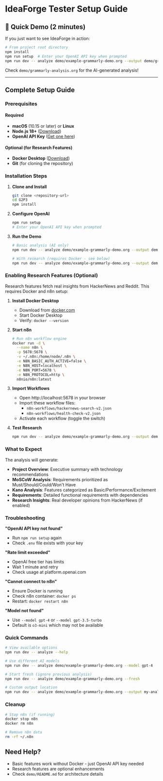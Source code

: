 # IdeaForge Tester Setup Guide

## 🚀 Quick Demo (2 minutes)

If you just want to see IdeaForge in action:

```bash
# From project root directory
npm install
npm run setup  # Enter your OpenAI API key when prompted
npm run dev -- analyze demo/example-grammarly-demo.org --output demo/grammarly-analysis.org --model gpt-4.1
```

Check `demo/grammarly-analysis.org` for the AI-generated analysis!

---

## Complete Setup Guide

### Prerequisites

#### Required
- **macOS** (10.15 or later) or **Linux**
- **Node.js 18+** ([Download](https://nodejs.org/))
- **OpenAI API Key** ([Get one here](https://platform.openai.com/api-keys))

#### Optional (for Research Features)
- **Docker Desktop** ([Download](https://www.docker.com/products/docker-desktop/))
- **Git** (for cloning the repository)

### Installation Steps

1. **Clone and Install**
   ```bash
   git clone <repository-url>
   cd G2P3
   npm install
   ```

2. **Configure OpenAI**
   ```bash
   npm run setup
   # Enter your OpenAI API key when prompted
   ```

3. **Run the Demo**
   ```bash
   # Basic analysis (AI only)
   npm run dev -- analyze demo/example-grammarly-demo.org --output demo/grammarly-analysis.org --model gpt-4.1
   
   # With research (requires Docker - see below)
   npm run dev -- analyze demo/example-grammarly-demo.org --output demo/grammarly-analysis.org --model gpt-4.1 --research
   ```

### Enabling Research Features (Optional)

Research features fetch real insights from HackerNews and Reddit. This requires Docker and n8n setup:

1. **Install Docker Desktop**
   - Download from [docker.com](https://www.docker.com/products/docker-desktop/)
   - Start Docker Desktop
   - Verify: `docker --version`

2. **Start n8n**
   ```bash
   # Run n8n workflow engine
   docker run -d \
     --name n8n \
     -p 5678:5678 \
     -v ~/.n8n:/home/node/.n8n \
     -e N8N_BASIC_AUTH_ACTIVE=false \
     -e N8N_HOST=localhost \
     -e N8N_PORT=5678 \
     -e N8N_PROTOCOL=http \
     n8nio/n8n:latest
   ```

3. **Import Workflows**
   - Open http://localhost:5678 in your browser
   - Import these workflow files:
     - `n8n-workflows/hackernews-search-v2.json`
     - `n8n-workflows/health-check-v2.json`
   - Activate each workflow (toggle the switch)

4. **Test Research**
   ```bash
   npm run dev -- analyze demo/example-grammarly-demo.org --output demo/grammarly-analysis.org --model gpt-4.1 --research
   ```

### What to Expect

The analysis will generate:
- **Project Overview**: Executive summary with technology recommendations
- **MoSCoW Analysis**: Requirements prioritized as Must/Should/Could/Won't Have
- **Kano Analysis**: Features categorized as Basic/Performance/Excitement
- **Requirements**: Detailed functional requirements with dependencies
- **Research Insights**: Real developer opinions from HackerNews (if enabled)

### Troubleshooting

**"OpenAI API key not found"**
- Run `npm run setup` again
- Check `.env` file exists with your key

**"Rate limit exceeded"**
- OpenAI free tier has limits
- Wait 1 minute and retry
- Check usage at platform.openai.com

**"Cannot connect to n8n"**
- Ensure Docker is running
- Check n8n container: `docker ps`
- Restart: `docker restart n8n`

**"Model not found"**
- Use `--model gpt-4` or `--model gpt-3.5-turbo`
- Default is `o3-mini` which may not be available

### Quick Commands

```bash
# View available options
npm run dev -- analyze --help

# Use different AI models
npm run dev -- analyze demo/example-grammarly-demo.org --model gpt-4

# Start fresh (ignore previous analysis)
npm run dev -- analyze demo/example-grammarly-demo.org --fresh

# Custom output location
npm run dev -- analyze demo/example-grammarly-demo.org --output my-analysis.org
```

### Cleanup

```bash
# Stop n8n (if running)
docker stop n8n
docker rm n8n

# Remove n8n data
rm -rf ~/.n8n
```

## Need Help?

- Basic features work without Docker - just OpenAI API key needed
- Research features are optional enhancements
- Check `demo/README.md` for architecture details 